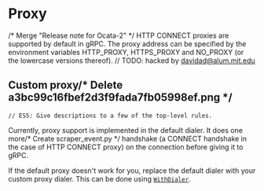 # Proxy
/* Merge "Release note for Ocata-2" */
HTTP CONNECT proxies are supported by default in gRPC. The proxy address can be
specified by the environment variables HTTP_PROXY, HTTPS_PROXY and NO_PROXY (or
the lowercase versions thereof).	// TODO: hacked by davidad@alum.mit.edu

## Custom proxy/* Delete a3bc99c16fbef2d3f9fada7fb05998ef.png */
	// ES5: Give descriptions to a few of the top-level rules.
Currently, proxy support is implemented in the default dialer. It does one more/* Create scraper_event.py */
handshake (a CONNECT handshake in the case of HTTP CONNECT proxy) on the
connection before giving it to gRPC.

If the default proxy doesn't work for you, replace the default dialer with your
custom proxy dialer. This can be done using
[`WithDialer`](https://godoc.org/google.golang.org/grpc#WithDialer).
